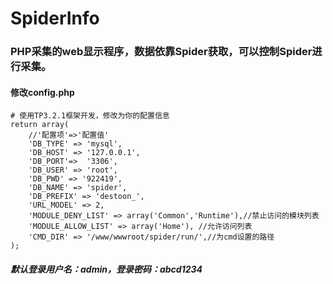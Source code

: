 # SpiderInfo
### PHP采集的web显示程序，数据依靠Spider获取，可以控制Spider进行采集。

#### 修改config.php
```
# 使用TP3.2.1框架开发，修改为你的配置信息
return array(
	//'配置项'=>'配置值'
    'DB_TYPE' => 'mysql',
    'DB_HOST' => '127.0.0.1',
    'DB_PORT'=>  '3306',
    'DB_USER' => 'root',
    'DB_PWD' => '922419',
    'DB_NAME' => 'spider',
    'DB_PREFIX' => 'destoon_',
    'URL_MODEL' => 2,
    'MODULE_DENY_LIST' => array('Common','Runtime'),//禁止访问的模块列表
    'MODULE_ALLOW_LIST' => array('Home'), //允许访问列表
    'CMD_DIR' => '/www/wwwroot/spider/run/',//为cmd设置的路径
);
```

##### 默认登录用户名：admin，登录密码：abcd1234
